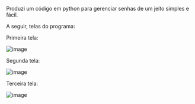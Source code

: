 Produzi um código em python para gerenciar senhas de um jeito simples e fácil.

A seguir, telas do programa:

Primeira tela: 

![image](https://github.com/user-attachments/assets/551d4dc1-0b47-4107-8da1-86ed72ea4aa4)

Segunda tela: 

![image](https://github.com/user-attachments/assets/ebfd4d52-0070-4e0f-b7c8-3d67778aeacc)

Terceira tela: 

![image](https://github.com/user-attachments/assets/8944fbe8-ead8-4318-8d85-cf92ea10dce6)
